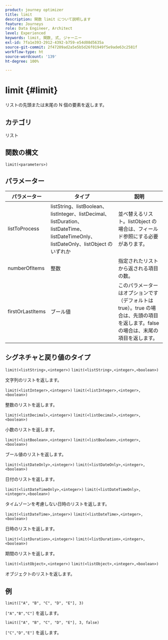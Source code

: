 ```yaml
---
product: journey optimizer
title: limit
description: 関数 limit について説明します
feature: Journeys
role: Data Engineer, Architect
level: Experienced
keywords: limit, 関数, 式, ジャーニー
exl-id: 7fa1e393-2912-4392-b759-e54d08d5635a
source-git-commit: 2f47209ad2a5e5b5d26f01949f5e9ade63c2581f
workflow-type: ht
source-wordcount: '139'
ht-degree: 100%

---
```


# limit {#limit}

リストの先頭または末尾の N 個の要素を返します。

## カテゴリ

リスト

## 関数の構文

`limit(<parameters>)`

## パラメーター

| パラメーター | タイプ | 説明 |
|-----------|------------------|------------------|
| listToProcess | listString、listBoolean、listInteger、listDecimal、listDuration、listDateTime、listDateTimeOnly、listDateOnly、listObject のいずれか | 並べ替えるリスト。listObject の場合は、フィールド参照にする必要があります。 |
| numberOfItems | 整数 | 指定されたリストから返される項目の数。 |
| firstOrLastItems | ブール値 | このパラメーターはオプションです（デフォルトは true）。true の場合は、先頭の項目を返します。false の場合は、末尾の項目を返します。 |

## シグネチャと戻り値のタイプ

`limit(<listString>,<integer>)`
`limit(<listString>,<integer>,<boolean>)`

文字列のリストを返します。

`limit(<listInteger>,<integer>)`
`limit(<listInteger>,<integer>,<boolean>)`

整数のリストを返します。

`limit(<listDecimal>,<integer>)`
`limit(<listDecimal>,<integer>,<boolean>)`

小数のリストを返します。

`limit(<listBoolean>,<integer>)`
`limit(<listBoolean>,<integer>,<boolean>)`

ブール値のリストを返します。

`limit(<listDateOnly>,<integer>)`
`limit(<listDateOnly>,<integer>,<boolean>)`

日付のリストを返します。

`limit(<listDateTimeOnly>,<integer>)`
`limit(<listDateTimeOnly>,<integer>,<boolean>)`

タイムゾーンを考慮しない日時のリストを返します。

`limit(<listDateTime>,integer>)`
`limit(<listDateTime>,<integer>,<boolean>)`

日時のリストを返します。

`limit(<listDuration>,<integer>)`
`limit(<listDuration>,<integer>,<boolean>)`

期間のリストを返します。

`limit(<listObject>,<integer>)`
`limit(<listObject>,<integer>,<boolean>)`

オブジェクトのリストを返します。

## 例

`limit(["A", "B", "C", "D", "E"], 3)`

`["A","B","C"]` を返します。

`limit(["A", "B", "C", "D", "E"], 3, false)`

`["C","D","E"]` を返します。
